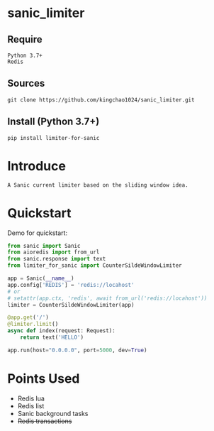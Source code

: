 # sanic_limiter

## Require
```
Python 3.7+
Redis
```

## Sources
```shell
git clone https://github.com/kingchao1024/sanic_limiter.git
```

## Install (Python 3.7+)
```shell
pip install limiter-for-sanic
```

Introduce
===========
    A Sanic current limiter based on the sliding window idea.

Quickstart
===========
Demo for quickstart:
```python
from sanic import Sanic
from aioredis import from_url
from sanic.response import text
from limiter_for_sanic import CounterSildeWindowLimiter

app = Sanic(__name__)
app.config['REDIS'] = 'redis://locahost'
# or
# setattr(app.ctx, 'redis', await from_url('redis://locahost'))
limiter = CounterSildeWindowLimiter(app)

@app.get('/')
@limiter.limit()
async def index(request: Request):
    return text('HELLO')

app.run(host="0.0.0.0", port=5000, dev=True)
```

Points Used
===========
- Redis lua
- Redis list
- Sanic background tasks
- ~~Redis transactions~~